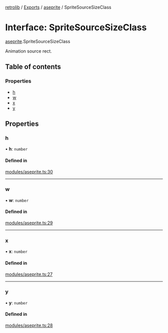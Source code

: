 [retrolib](../README.md) / [Exports](../modules.md) / [aseprite](../modules/aseprite.md) / SpriteSourceSizeClass

# Interface: SpriteSourceSizeClass

[aseprite](../modules/aseprite.md).SpriteSourceSizeClass

Animation source rect.

## Table of contents

### Properties

- [h](aseprite.SpriteSourceSizeClass.md#h)
- [w](aseprite.SpriteSourceSizeClass.md#w)
- [x](aseprite.SpriteSourceSizeClass.md#x)
- [y](aseprite.SpriteSourceSizeClass.md#y)

## Properties

### h

• **h**: `number`

#### Defined in

[modules/aseprite.ts:30](https://github.com/philbgarner/retrolib/blob/9942244/src/modules/aseprite.ts#L30)

___

### w

• **w**: `number`

#### Defined in

[modules/aseprite.ts:29](https://github.com/philbgarner/retrolib/blob/9942244/src/modules/aseprite.ts#L29)

___

### x

• **x**: `number`

#### Defined in

[modules/aseprite.ts:27](https://github.com/philbgarner/retrolib/blob/9942244/src/modules/aseprite.ts#L27)

___

### y

• **y**: `number`

#### Defined in

[modules/aseprite.ts:28](https://github.com/philbgarner/retrolib/blob/9942244/src/modules/aseprite.ts#L28)
